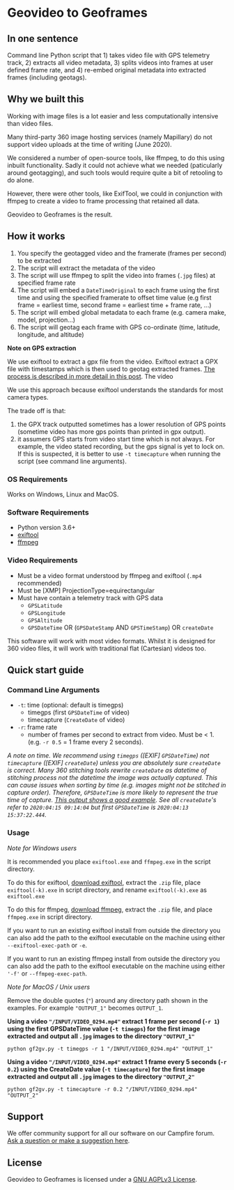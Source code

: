 # Geovideo to Geoframes

## In one sentence

Command line Python script that 1) takes video file with GPS telemetry track, 2) extracts all video metadata, 3) splits videos into frames at user defined frame rate, and 4) re-embed original metadata into extracted frames (including geotags).

## Why we built this

Working with image files is a lot easier and less computationally intensive than video files.

Many third-party 360 image hosting services (namely Mapillary) do not support video uploads at the time of writing (June 2020).

We considered a number of open-source tools, like ffmpeg, to do this using inbuilt functionality. Sadly it could not achieve what we needed (paticularly around geotagging), and such tools would require quite a bit of retooling to do alone.

However, there were other tools, like ExifTool, we could in conjunction with ffmpeg to create a video to frame processing that retained all data.

Geovideo to Geoframes is the result.

## How it works

1. You specify the geotagged video and the framerate (frames per second) to be extracted
2. The script will extract the metadata of the video
3. The script will use ffmpeg to split the video into frames (`.jpg` files) at specified frame rate
4. The script will embed a `DateTimeOriginal` to each frame using the first time and using the specified framerate to offset time value (e.g first frame = earliest time, second frame = earliest time + frame rate, ...)
5. The script will embed global metadata to each frame (e.g. camera make, model, projection...)
6. The script will geotag each frame with GPS co-ordinate (time, latitude, longitude, and altitude)

**Note on GPS extraction**

We use exiftool to extract a gpx file from the video. Exiftool extract a GPX file with timestamps which is then used to geotag extracted frames. [The process is described in more detail in this post](https://www.trekview.org/blog/2020/extracting-gps-track-from-360-timelapse-video/).
The video

We use this approach because exiftool understands the standards for most camera types.

The trade off is that:

1. the GPX track outputted sometimes has a lower resolution of GPS points (sometime video has more gps points than printed in gpx output).
2. it assumers GPS starts from video start time which is not always. For example, the video stated recording, but the gps signal is yet to lock on. If this is suspected, it is better to use `-t timecapture` when running the script (see command line arguments).

### OS Requirements

Works on Windows, Linux and MacOS.

### Software Requirements

* Python version 3.6+
* [exiftool](https://exiftool.org/)
* [ffmpeg](https://www.ffmpeg.org/download.html)

### Video Requirements

* Must be a video format understood by ffmpeg and exiftool (`.mp4` recommended)
* Must be [XMP] ProjectionType=equirectangular
* Must have contain a telemetry track with GPS data
	- `GPSLatitude`
	- `GPSLongitude`
	- `GPSAltitude`
	- `GPSDateTime` OR (`GPSDateStamp` AND `GPSTimeStamp`) OR `createDate`

This software will work with most video formats. Whilst it is designed for 360 video files, it will work with traditional flat (Cartesian) videos too.

## Quick start guide

### Command Line Arguments

* `-t`: time (optional: default is timegps)
	- timegps (first `GPSDateTime` of video)
	- timecapture (`CreateDate` of video)
* `-r`: frame rate
	- number of frames per second to extract from video. Must be < 1. (e.g. `-r 0.5` = 1 frame every 2 seconds).

_A note on time. We recommend using `timegps` ([EXIF] `GPSDateTime`) not `timecapture` ([EXIF] `createDate`) unless you are absolutely sure `createDate` is correct. Many 360 stitching tools rewrite `createDate` as datetime of stitching process not the datetime the image was actually captured. This can cause issues when sorting by time (e.g. images might not be stitched in capture order). Therefore, `GPSDateTime` is more likely to represent the true time of capture. [This output shows a good example](https://gitlab.com/snippets/1979531). See all `createDate`'s refer to `2020:04:15 09:14:04` but first `GPSDateTime` is `2020:04:13 15:37:22.444`._

### Usage

_Note for Windows users_

It is recommended you place `exiftool.exe` and `ffmpeg.exe` in the script directory.

To do this for exiftool, [download exiftool](https://exiftool.org/), extract the `.zip` file, place `exiftool(-k).exe` in script directory, and rename `exiftool(-k).exe` as `exiftool.exe`

To do this for ffmpeg, [download ffmpeg](https://www.ffmpeg.org/download.html#build-windows), extract the `.zip` file, and place `ffmpeg.exe` in script directory.

If you want to run an existing exiftool install from outside the directory you can also add the path to the exiftool executable on the machine using either `--exiftool-exec-path` or `-e`.

If you want to run an existing ffmpeg install from outside the directory you can also add the path to the exiftool executable on the machine using either `'-f'` or `--ffmpeg-exec-path`.

_Note for MacOS / Unix users_

Remove the double quotes (`"`) around any directory path shown in the examples. For example `"OUTPUT_1"` becomes `OUTPUT_1`.

**Using a video `"/INPUT/VIDEO_0294.mp4"` extract 1 frame per second (`-r 1`) using the first GPSDateTime value (`-t timegps`) for the first image extracted and output all `.jpg` images to the directory `"OUTPUT_1"`**

```
python gf2gv.py -t timegps -r 1 "/INPUT/VIDEO_0294.mp4" "OUTPUT_1"
```

**Using a video `"/INPUT/VIDEO_0294.mp4"` extract 1 frame every 5 seconds (`-r 0.2`) using the CreateDate value (`-t timecapture`) for the first image extracted and output all `.jpg` images to the directory `"OUTPUT_2"`**

```
python gf2gv.py -t timecapture -r 0.2 "/INPUT/VIDEO_0294.mp4" "OUTPUT_2"
```

## Support 

We offer community support for all our software on our Campfire forum. [Ask a question or make a suggestion here](https://campfire.trekview.org/c/support/8).

## License

Geovideo to Geoframes is licensed under a [GNU AGPLv3 License](/LICENSE.txt).